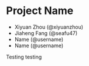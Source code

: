 # Project Name
- Xiyuan Zhou (@xiyuanzhou)
- Jiaheng Fang (@seafu47)
- Name (@username)
- Name (@username)


Testing testing
